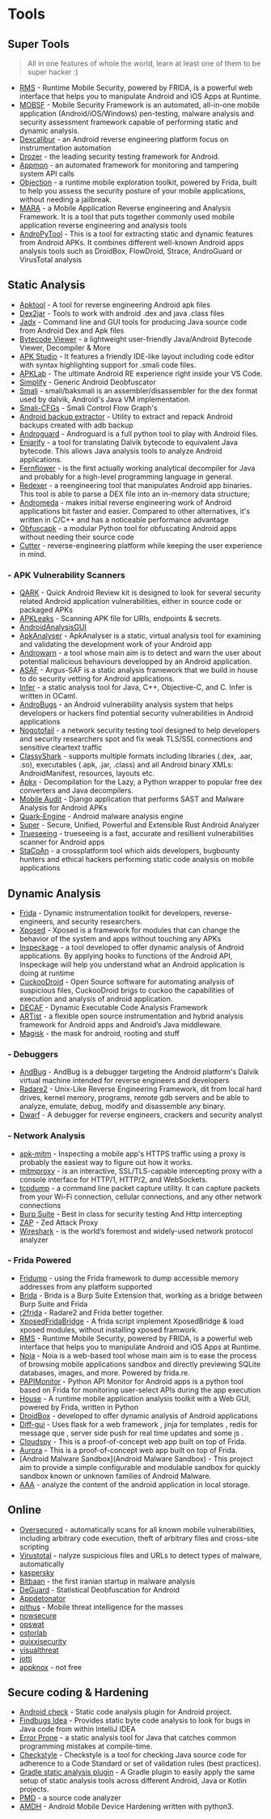 # Tools

## Super Tools
> All in one features of whole the world, learn at least one of them to be super hacker :)

* [RMS](https://github.com/m0bilesecurity/RMS-Runtime-Mobile-Security) - Runtime Mobile Security, powered by FRIDA, is a powerful web interface that helps you to manipulate Android and iOS Apps at Runtime.
* [MOBSF](https://github.com/MobSF/Mobile-Security-Framework-MobSF) - Mobile Security Framework is an automated, all-in-one mobile application (Android/iOS/Windows) pen-testing, malware analysis and security assessment framework capable of performing static and dynamic analysis.
* [Dexcalibur](https://github.com/FrenchYeti/dexcalibur) - an Android reverse engineering platform focus on instrumentation automation
* [Drozer](https://github.com/FSecureLABS/drozer) - the leading security testing framework for Android.
* [Appmon](https://github.com/dpnishant/appmon) -  an automated framework for monitoring and tampering system API calls
* [Objection](https://github.com/sensepost/objection) - a runtime mobile exploration toolkit, powered by Frida, built to help you assess the security posture of your mobile applications, without needing a jailbreak.
* [MARA](https://github.com/xtiankisutsa/MARA_Framework) - a Mobile Application Reverse engineering and Analysis Framework. It is a tool that puts together commonly used mobile application reverse engineering and analysis tools
* [AndroPyTool](https://github.com/alexMyG/AndroPyTool) - This is a tool for extracting static and dynamic features from Android APKs. It combines different well-known Android apps analysis tools such as DroidBox, FlowDroid, Strace, AndroGuard or VirusTotal analysis

## Static Analysis
* [Apktool](https://ibotpeaches.github.io/Apktool/) - A tool for reverse engineering Android apk files
* [Dex2jar](https://github.com/pxb1988/dex2jar) - Tools to work with android .dex and java .class files
* [Jadx](https://github.com/skylot/jadx) - Command line and GUI tools for producing Java source code from Android Dex and Apk files
* [Bytecode Viewer](https://github.com/Konloch/bytecode-viewer) - a lightweight user-friendly Java/Android Bytecode Viewer, Decompiler & More
* [APK Studio](https://github.com/vaibhavpandeyvpz/apkstudio) - It features a friendly IDE-like layout including code editor with syntax highlighting support for .smali code files.
* [APKLab](https://github.com/APKLab/APKLab) - The ultimate Android RE experience right inside your VS Code.
* [Simplify](https://github.com/CalebFenton/simplify) - Generic Android Deobfuscator
* [Smali](https://github.com/JesusFreke/smali) - smali/baksmali is an assembler/disassembler for the dex format used by dalvik, Android's Java VM implementation.
* [Smali-CFGs](https://github.com/EugenioDelfa/Smali-CFGs) - Smali Control Flow Graph's
* [Android backup extractor](https://github.com/nelenkov/android-backup-extractor) - Utility to extract and repack Android backups created with adb backup
* [Androguard](https://github.com/androguard/androguard) - Androguard is a full python tool to play with Android files.
* [Enjarify](https://github.com/Storyyeller/enjarify) - a tool for translating Dalvik bytecode to equivalent Java bytecode. This allows Java analysis tools to analyze Android applications.
* [Fernflower](https://github.com/fesh0r/fernflower) -  is the first actually working analytical decompiler for Java and probably for a high-level programming language in general.
* [Redexer](https://github.com/plum-umd/redexer) - a reengineering tool that manipulates Android app binaries. This tool is able to parse a DEX file into an in-memory data structure;
* [Andromeda](https://github.com/secrary/Andromeda) - makes initial reverse engineering work of Android applications bit faster and easier. Compared to other alternatives, it's written in C/C++ and has a noticeable performance advantage
* [Obfuscapk](https://github.com/ClaudiuGeorgiu/Obfuscapk) - a modular Python tool for obfuscating Android apps without needing their source code
* [Cutter](https://cutter.re/) - reverse-engineering platform while keeping the user experience in mind.

### - APK Vulnerability Scanners
* [QARK](https://github.com/linkedin/qark) - Quick Android Review kit is designed to look for several security related Android application vulnerabilities, either in source code or packaged APKs
* [APKLeaks](https://github.com/dwisiswant0/apkleaks) - Scanning APK file for URIs, endpoints & secrets.
* [AndroidAnalysisGUI](https://github.com/honeynet/apkinspector/) 
* [ApkAnalyser](https://github.com/sonyxperiadev/ApkAnalyser) - ApkAnalyser is a static, virtual analysis tool for examining and validating 
the development work of your Android app
* [Androwarn](https://github.com/maaaaz/androwarn/) - a tool whose main aim is to detect and warn the user about potential malicious behaviours developped by an Android application.
* [ASAF](http://pag.arguslab.org/argus-saf) - Argus-SAF is a static analysis framework that we build in house to do security vetting for Android applications.
* [Infer](https://github.com/facebook/infer) - a static analysis tool for Java, C++, Objective-C, and C. Infer is written in OCaml.
* [AndroBugs](https://github.com/AndroBugs/AndroBugs_Framework) - an Android vulnerability analysis system that helps developers or hackers find potential security vulnerabilities in Android applications
* [Nogotofail](https://github.com/google/nogotofail) - a network security testing tool designed to help developers and security researchers spot and fix weak TLS/SSL connections and sensitive cleartext traffic
* [ClassyShark](https://github.com/google/android-classyshark) -  supports multiple formats including libraries (.dex, .aar, .so), executables (.apk, .jar, .class) and all Android binary XMLs: AndroidManifest, resources, layouts etc.
* [Apkx](https://github.com/b-mueller/apkx) - Decompilation for the Lazy, a Python wrapper to popular free dex converters and Java decompilers.
* [Mobile Audit](https://github.com/mpast/mobileAudit) - Django application that performs SAST and Malware Analysis for Android APKs
* [Quark-Engine](https://github.com/quark-engine/quark-engine) - Android malware analysis engine
* [Super](https://github.com/SUPERAndroidAnalyzer/super) - Secure, Unified, Powerful and Extensible Rust Android Analyzer
* [Trueseeing](https://github.com/monolithworks/trueseeing) - trueseeing is a fast, accurate and resillient vulnerabilities scanner for Android apps
* [StaCoAn](https://github.com/vincentcox/StaCoAn) - a crossplatform tool which aids developers, bugbounty hunters and ethical hackers performing static code analysis on mobile applications

## Dynamic Analysis
* [Frida](https://frida.re/) - Dynamic instrumentation toolkit for developers, reverse-engineers, and security researchers.
* [Xposed](https://repo.xposed.info/module/de.robv.android.xposed.installer) - Xposed is a framework for modules that can change the behavior of the system and apps without touching any APKs
* [Inspeckage](https://github.com/ac-pm/Inspeckage) - a tool developed to offer dynamic analysis of Android applications. By applying hooks to functions of the Android API, Inspeckage will help you understand what an Android application is doing at runtime
* [CuckooDroid](https://github.com/idanr1986/cuckoo-droid) - Open Source software for automating analysis of suspicious files, CuckooDroid brigs to cuckoo the capabilities of execution and analysis of android application.
* [DECAF](https://github.com/decaf-project/DECAF) - Dynamic Executable Code Analysis Framework
* [ARTist](https://artist.cispa.saarland/) - a flexible open source instrumentation and hybrid analysis framework for Android apps and Android’s Java middleware.
* [Magisk](https://forum.xda-developers.com/t/magisk-the-magic-mask-for-android.3473445/) - the mask for android, rooting and stuff
### - Debuggers
* [AndBug](https://github.com/swdunlop/AndBug) - AndBug is a debugger targeting the Android platform's Dalvik virtual machine intended for reverse engineers and developers
* [Radare2](https://github.com/radareorg/radare2) - Unix-Like Reverse Engineering Framework, dit from local hard drives, kernel memory, programs, remote gdb servers and be able to analyze, emulate, debug, modify and disassemble any binary.
* [Dwarf](https://github.com/iGio90/Dwarf) - A debugger for reverse engineers, crackers and security analyst
### - Network Analysis
* [apk-mitm](https://github.com/shroudedcode/apk-mitm) - Inspecting a mobile app's HTTPS traffic using a proxy is probably the easiest way to figure out how it works.
* [mitmproxy](https://github.com/mitmproxy/mitmproxy) - is an interactive, SSL/TLS-capable intercepting proxy with a console interface for HTTP/1, HTTP/2, and WebSockets.
* [tcpdump](https://www.androidtcpdump.com/) - a command line packet capture utility. It can capture packets from your Wi-Fi connection, cellular connections, and any other network connections 
* [Burp Suite](https://portswigger.net/burp) - Best in class for security testing And Http intercepting
* [ZAP](https://www.zaproxy.org/) - Zed Attack Proxy
* [Wireshark](https://www.wireshark.org/download.html) - is the world’s foremost and widely-used network protocol analyzer
### - Frida Powered
* [Fridump](https://github.com/Nightbringer21/fridump) - using the Frida framework to dump accessible memory addresses from any platform supported
* [Brida](https://github.com/federicodotta/Brida) - Brida is a Burp Suite Extension that, working as a bridge between Burp Suite and Frida
* [r2frida](https://github.com/nowsecure/r2frida) - Radare2 and Frida better together.
* [XposedFridaBridge](https://github.com/monkeylord/XposedFridaBridge) - A frida script implement XposedBridge & load xposed modules, without installing xposed framwork.
* [RMS](https://github.com/m0bilesecurity/RMS-Runtime-Mobile-Security) - Runtime Mobile Security, powered by FRIDA, is a powerful web interface that helps you to manipulate Android and iOS Apps at Runtime.
* [Noia](https://github.com/0x742/noia) - Noia is a web-based tool whose main aim is to ease the process of browsing mobile applications sandbox and directly previewing SQLite databases, images, and more. Powered by frida.re.
* [PAPIMonitor](https://github.com/Dado1513/PAPIMonitor) - Python API Monitor for Android apps is a python tool based on Frida for monitoring user-select APIs during the app execution
* [House](https://github.com/nccgroup/house) - A runtime mobile application analysis toolkit with a Web GUI, powered by Frida, written in Python
* [DroidBox](https://github.com/pjlantz/droidbox) - developed to offer dynamic analysis of Android applications
* [Diff-gui](https://github.com/antojoseph/diff-gui) - Uses flask for a web framework , jinja for templates , redis for message que , server side push for real time updates and some js .
* [Cloudspy](https://github.com/frida/cloudspy) - This is a proof-of-concept web app built on top of Frida.
* [Aurora](https://github.com/frida/aurora) - This is a proof-of-concept web app built on top of Frida.
* [Android Malware Sandbox](Android Malware Sandbox) - This project aim to provide a simple configurable and modulable sandbox for quickly sandbox known or unknown families of Android Malware.
* [AAA](https://github.com/NotSoSecure/android_application_analyzer) - analyze the content of the android application in local storage.

## Online 
* [Oversecured](https://oversecured.com/) -  automatically scans for all known mobile vulnerabilities, including arbitrary code execution, theft of arbitrary files and cross-site scripting
* [Virustotal](https://www.virustotal.com/gui/) - nalyze suspicious files and URLs to detect types of malware, automatically
* [kaspersky](https://opentip.kaspersky.com/) 
* [Bitbaan](https://lab.bitbaan.com/en/home) - the first iranian startup in malware analysis
* [DeGuard](http://apk-deguard.com/) - Statistical Deobfuscation for Android
* [Appdetonator](https://appdetonator.run/) 
* [pithus](https://beta.pithus.org/) - Mobile threat intelligence for the masses
* [nowsecure](https://www.nowsecure.com/blog/2017/09/19/announcing-nowsecure-lab-automated/) 
* [opswat](https://metadefender.opswat.com/?lang=en) 
* [ostorlab](https://www.ostorlab.co/) 
* [quixxisecurity](https://quixxisecurity.com/) 
* [visualthreat](https://www.visualthreat.com/UIupload.action) 
* [jotti](https://virusscan.jotti.org/) 
* [appknox](https://www.appknox.com/) - not free

## Secure coding & Hardening
* [Android check](https://github.com/noveogroup/android-check) - Static code analysis plugin for Android project.
* [Findbugs Idea](https://plugins.jetbrains.com/plugin/3847-findbugs-idea) - Provides static byte code analysis to look for bugs in Java code from within IntelliJ IDEA
* [Error Prone](https://github.com/google/error-prone) - a static analysis tool for Java that catches common programming mistakes at compile-time.
* [Checkstyle](https://github.com/checkstyle/checkstyle) - Checkstyle is a tool for checking Java source code for adherence to a Code Standard or set of validation rules (best practices).
* [Gradle static analysis plugin](https://github.com/novoda/gradle-static-analysis-plugin) - A Gradle plugin to easily apply the same setup of static analysis tools across different Android, Java or Kotlin projects.
* [PMD](https://github.com/pmd/pmd) - a source code analyzer
* [AMDH](https://github.com/SecTheTech/AMDH) - Android Mobile Device Hardening written with python3.





